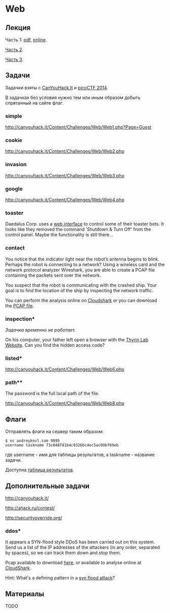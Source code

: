 Web
===

## Лекция

Часть 1: [pdf](https://github.com/vpavlenko/mipt-ctf/raw/master/04-web/slides.pdf), [online](https://docs.google.com/presentation/d/1Zcc4av7v9B3ZGEShVkaVYCBy-NGMxFkN-6f2gbr_uCU/edit?usp=sharing).

[Часть 2](https://github.com/vpavlenko/mipt-ctf/tree/master/05-web2).

[Часть 3](https://github.com/vpavlenko/mipt-ctf/tree/master/06-web3).

## Задачи

Задачки взяты с [CanYouHack.It](http://canyouhack.it/) и [picoCTF 2014](https://picoctf.com/).

В задачках без условия нужно тем или иным образом добыть спрятанный на сайте флаг.

### simple

http://canyouhack.it/Content/Challenges/Web/Web1.php?Page=Guest

### cookie

http://canyouhack.it/Content/Challenges/Web/Web2.php

### invasion

http://canyouhack.it/Content/Challenges/Web/Web3.php

### google

http://canyouhack.it/Content/Challenges/Web/Web4.php

### toaster

Daedalus Corp. uses a [web interface](http://web2014.picoctf.com/toaster-control-1040194/) to control some of their toaster bots. It looks like they removed the command 'Shutdown & Turn Off' from the control panel. Maybe the functionality is still there...

### contact

You notice that the indicator light near the robot’s antenna begins to blink. Perhaps the robot is connecting to a network? Using a wireless card and the network protocol analyzer Wireshark, you are able to create a PCAP file containing the packets sent over the network.

You suspect that the robot is communicating with the crashed ship. Your goal is to find the location of the ship by inspecting the network traffic.

You can perform the analysis online on [Cloudshark](http://www.cloudshark.org/captures/bc1c0a7fae2c) or you can download the [PCAP file](https://2013.picoctf.com/problems/first_contact.pcap).

### inspection\*

_Задачка временно не работает._

On his computer, your father left open a browser with the [Thyrin Lab Website](https://picoctf.com/api/autogen/serve/index.html?static=false&pid=28baa70afa1967ff63b201f687b7533e). Can you find the hidden access code?

### listed\*

http://canyouhack.it/Content/Challenges/Web/Web6.php

### path\*\*

The password is the full local path of the file.

http://canyouhack.it/Content/Challenges/Web/Web8.php


## Флаги

Отправлять флаги на сервер таким образом:
```
$ nc andreyknvl.com 9995
username taskname 73c0487d1b4c9326bc4ec5ac09bf69eb
```
где username - имя для таблицы результатов, а taskname - название задачи.

Доступна [таблица результатов](https://andreyknvl.com/mipt-ctf).


## Дополнительные задачи

http://canyouhack.it/

http://ahack.ru/contest/

http://securityoverride.org/

### ddos\*

It appears a SYN-flood style DDoS has been carried out on this system. Send us a list of the IP addresses of the attackers (in any order, separated by spaces), so we can track them down and stop them.

Pcap available to download [here](https://2013.picoctf.com/problems/syn_attack.pcap), or available to analyse online at [CloudShark](http://www.cloudshark.org/captures/88971318a309).

Hint: What's a defining pattern in a [syn flood attack](http://en.wikipedia.org/wiki/SYN_flood)?


## Материалы

TODO
